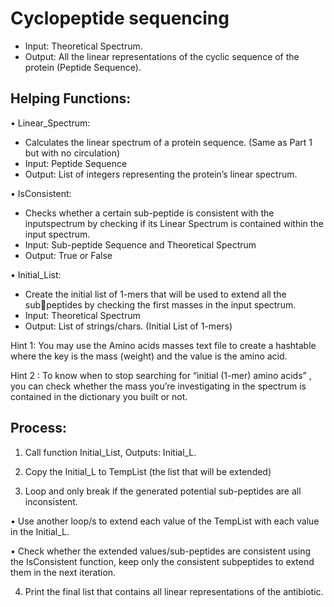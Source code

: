 # Cyclopeptide sequencing
- Input: Theoretical Spectrum.
- Output: All the linear representations of the cyclic sequence of the protein (Peptide Sequence).

## Helping Functions:

• Linear_Spectrum:
- Calculates the	linear spectrum of a protein sequence.	(Same as Part 1 but with no circulation)
- Input: Peptide Sequence
- Output: List	of integers representing the protein’s linear spectrum.

• IsConsistent:
- Checks	 whether	 a	 certain	 sub-peptide	 is	 consistent	 with	 the	 inputspectrum	by	checking	if	its	Linear	Spectrum	is	contained	within	 the input	spectrum.
- Input: Sub-peptide Sequence and Theoretical Spectrum
- Output: True or False

• Initial_List:
- Create the initial list of 1-mers that will be used to extend all the subpeptides by checking the first masses	in the input spectrum.
- Input: Theoretical Spectrum
- Output: List of strings/chars. (Initial List of 1-mers)

Hint	1:	You	may	use	the	Amino	acids	masses	text	file	to	create	a	hashtable where	 the	key is the	mass (weight) and the value is the	amino acid.

Hint	2	:		To	know	when	to	stop	searching	for	“initial	(1-mer)	amino	acids”	,	you	can	check	whether	the	mass	you’re	investigating in	the	spectrum is	contained	in	the	dictionary	you	built	or	not.	

## Process:
1) Call function Initial_List, Outputs: Initial_L.

2) Copy the Initial_L to TempList (the list	that will	be extended)

3) Loop and	only	break	if	the	generated	potential	sub-peptides	are	all	 inconsistent.	

• Use another loop/s to extend each value of the TempList with each value in	the Initial_L.

• Check whether the extended values/sub-peptides are consistent using the IsConsistent function,	 keep	 only	 the consistent	subpeptides	to	extend	them	in	the	next	iteration.

4) Print	the	final	list	that	contains	all	linear	representations	of	the	antibiotic.
